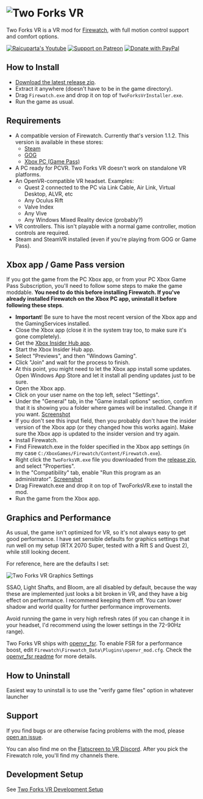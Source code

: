 # ![Two Forks VR](https://user-images.githubusercontent.com/3955124/167098096-e4894ce8-b2d0-4dda-90a0-0c236db72d76.png)

Two Forks VR is a VR mod for [Firewatch](https://store.steampowered.com/app/383870/Firewatch/), with full motion control support and comfort options.

[![Raicuparta's Youtube](https://img.shields.io/endpoint?color=f00&label=Youtube&logoColor=f00&style=flat-square&url=https%3A%2F%2Fyoutube-channel-badge-orpin.vercel.app%2Fapi%2Fsubscriber)](https://www.youtube.com/c/Raicuparta) [![Support on Patreon](https://img.shields.io/badge/dynamic/json?style=flat-square&color=ff424d&label=Patreon&query=data.attributes.patron_count&suffix=%20patrons&url=https%3A%2F%2Fwww.patreon.com%2Fapi%2Fcampaigns%2F7004713&logo=patreon)](https://www.patreon.com/raivr) [![Donate with PayPal](https://img.shields.io/badge/PayPal-Donate-blue?style=flat-square&color=blue&logo=paypal)](https://paypal.me/raicuparta/5usd)

## How to Install

- [Download the latest release zip](https://github.com/Raicuparta/two-forks-vr/releases/latest).
- Extract it anywhere (doesn't have to be in the game directory).
- Drag `Firewatch.exe` and drop it on top of `TwoForksVrInstaller.exe`.
- Run the game as usual.

## Requirements

- A compatible version of Firewatch. Currently that's version 1.1.2. This version is available in these stores:
  - [Steam](https://store.steampowered.com/app/383870/Firewatch/)
  - [GOG](https://www.gog.com/en/game/firewatch)
  - [Xbox PC (Game Pass)](https://www.xbox.com/es-ES/games/store/firewatch/bqqkg9h2stc0)
- A PC ready for PCVR. Two Forks VR doesn't work on standalone VR platforms.
- An OpenVR-compatible VR headset. Examples:
  - Quest 2 connected to the PC via Link Cable, Air Link, Virtual Desktop, ALVR, etc
  - Any Oculus Rift
  - Valve Index
  - Any Vive
  - Any Windows Mixed Reality device (probably?)
- VR controllers. This isn't playable with a normal game controller, motion controls are required.
- Steam and SteamVR installed (even if you're playing from GOG or Game Pass).

## Xbox app / Game Pass version

If you got the game from the PC Xbox app, or from your PC Xbox Game Pass Subscription, you'll need to follow some steps to make the game moddable. **You need to do this before installing Firewatch. If you've already installed Firewatch on the Xbox PC app, uninstall it before following these steps**.

- **Important**! Be sure to have the most recent version of the Xbox app and the GamingServices installed.
- Close the Xbox app (close it in the system tray too, to make sure it's gone completely).
- Get the [Xbox Insider Hub app](https://www.microsoft.com/en-us/p/xbox-insider-hub/9pldpg46g47z).
- Start the Xbox Insider Hub app.
- Select "Previews", and then "Windows Gaming".
- Click "Join" and wait for the process to finish.
- At this point, you might need to let the Xbox app install some updates. Open Windows App Store and let it install all pending updates just to be sure.
- Open the Xbox app.
- Click on your user name on the top left, select "Settings".
- Under the "General" tab, in the "Game install options" section, confirm that it is showing you a folder where games will be installed. Change it if you want. [Screenshot](https://user-images.githubusercontent.com/3955124/171329511-aa344df6-df1a-4c2e-a8cf-1a0e2427602c.png)
- If you don't see this input field, then you probably don't have the insider version of the Xbox app (or they changed how this works again). Make sure the Xbox app is updated to the insider version and try again.
- Install Firewatch.
- Find Firewatch.exe in the folder specified in the Xbox app settings (in my case `C:/XboxGames/Firewatch/Content/Firewatch.exe`).
- Right click the `TwoForksVR.exe` file you downloaded from the [release zip](https://github.com/Raicuparta/two-forks-vr/releases/latest), and select "Properties".
- In the "Compatibility" tab, enable "Run this program as an administrator". [Screenshot](https://user-images.githubusercontent.com/3955124/171334868-1a185df4-1068-4faf-b99c-0e5a147beeca.png)
- Drag Firewatch.exe and drop it on top of TwoForksVR.exe to install the mod.
- Run the game from the Xbox app.

## Graphics and Performance

As usual, the game isn't optimized for VR, so it's not always easy to get good performance. I have set sensible defaults for graphics settings that run well on my setup (RTX 2070 Super, tested with a Rift S and Quest 2), while still looking decent.

For reference, here are the defaults I set:

![Two Forks VR Graphics Settings](https://user-images.githubusercontent.com/3955124/167103353-097946eb-52e7-48ae-9215-920016fe0bb9.png)

SSAO, Light Shafts, and Bloom, are all disabled by default, because the way these are implemented just looks a bit broken in VR, and they have a big effect on performance. I recommend keeping them off. You can lower shadow and world quality for further performance improvements.

Avoid running the game in very high refresh rates (if you can change it in your headset, I'd recommend using the lower settings in the 72-90Hz range).

Two Forks VR ships with [openvr_fsr](https://github.com/fholger/openvr_fsr). To enable FSR for a performance boost, edit `Firewatch\Firewatch_Data\Plugins\openvr_mod.cfg`. Check the [openvr_fsr readme](https://github.com/fholger/openvr_fsr#readme) for more details.

## How to Uninstall

Easiest way to uninstall is to use the "verify game files" option in whatever launcher

## Support

If you find bugs or are otherwise facing problems with the mod, please [open an issue](https://github.com/Raicuparta/two-forks-vr/issues/new/choose).

You can also find me on the [Flatscreen to VR Discord](https://discord.gg/gEEqTVFzvD). After you pick the Firewatch role, you'll find my channels there.

## Development Setup

See [Two Forks VR Development Setup](SETUP.md)
